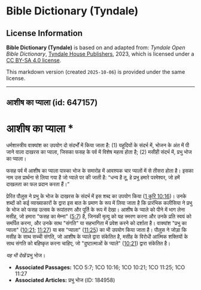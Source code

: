 # Bible Dictionary (Tyndale)

## License Information

**Bible Dictionary (Tyndale)** is based on and adapted from: _Tyndale Open Bible Dictionary_, [Tyndale House Publishers](https://tyndaleopenresources.com/), 2023, which is licensed under a [CC BY-SA 4.0 license](https://creativecommons.org/licenses/by-sa/4.0/legalcode.en).

This markdown version (created `2025-10-06`) is provided under the same license.



--------------------------------

## आशीष का प्याला (id: 647157)

आशीष का प्याला \*
=================

धर्मशास्त्रीय वाक्यांश का उपयोग दो संदर्भों में किया जाता है: (1\) यहूदियों के संदर्भ में, भोजन के अंत में पी जाने वाला दाखरस का प्याला, जिसका फसह के पर्व में विशेष महत्व होता है; (2\) मसीही संदर्भ में, प्रभु भोज का प्याला।

फसह पर्व में आशीष का प्याला पास्का भोज के समारोह में आवश्यक चार प्यालों में से तीसरा होता है। इसका नाम उस प्रार्थना से लिया गया है जो प्याले पर की जाती है: “धन्य है तू, हे प्रभु हमारे परमेश्वर, जो हमें दाखलता का फल प्रदान करता हैं।”

प्रेरित पौलुस ने प्रभु के भोज के दाखरस के संदर्भ में इस शब्द का उपयोग किया ([1 कुरि 10:16](https://ref.ly/1Cor10:16))। उनके शब्दों को कई व्याख्याकारों के द्वारा इस बात के प्रमाण के रूप में लिया जाता है कि प्रारंभिक कलीसिया ने प्रभु के भोज को फसह उत्सव के रूपांतरण और पूर्ति के रूप में देखा। आशीष के प्याले को पीने में भाग लेना मसीह, जो हमारा "फसह का मेम्ना" ([5:7](https://ref.ly/1Cor5:7)) है, जिनकी मृत्यु को यह स्मरण करना और उनके प्रति स्वयं को समर्पित करना, और उनके साथ "संगति" या सहभागिता में प्रवेश करने को दर्शाता है। वाक्यांश "प्रभु का प्याला" ([10:21](https://ref.ly/1Cor10:21); [11:27](https://ref.ly/1Cor11:27)) या बस "प्याला" ([11:25](https://ref.ly/1Cor11:25)) का भी उपयोग किया जाता है। पौलुस ने जोड़ा कि मसीह के साथ सच्ची संगति, जो आशीष के प्याले द्वारा संकेतित है, मसीह के विरोधी आत्मिक शक्तियों के साथ संगति को बहिष्कृत करना चाहिए, जो "दुष्टात्माओं के प्याले" ([10:21](https://ref.ly/1Cor10:21)) द्वारा संकेतित है।

*यह भी देखें* प्रभु भोज।

* **Associated Passages:** 1CO 5:7; 1CO 10:16; 1CO 10:21; 1CO 11:25; 1CO 11:27
* **Associated Articles:** प्रभु भोज (ID: 184958)

